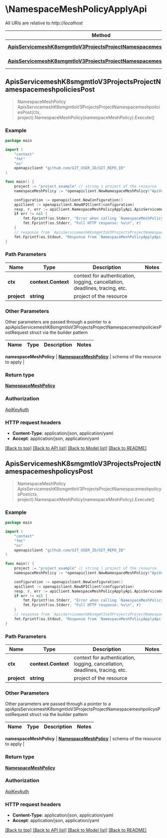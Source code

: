 # \NamespaceMeshPolicyApplyApi

All URIs are relative to *http://localhost*

Method | HTTP request | Description
------------- | ------------- | -------------
[**ApisServicemeshK8smgmtIoV3ProjectsProjectNamespacemeshpoliciesPost**](NamespaceMeshPolicyApplyApi.md#ApisServicemeshK8smgmtIoV3ProjectsProjectNamespacemeshpoliciesPost) | **Post** /apis/servicemesh.k8smgmt.io/v3/projects/{project}/namespacemeshpolicies | 
[**ApisServicemeshK8smgmtIoV3ProjectsProjectNamespacemeshpolicysPost**](NamespaceMeshPolicyApplyApi.md#ApisServicemeshK8smgmtIoV3ProjectsProjectNamespacemeshpolicysPost) | **Post** /apis/servicemesh.k8smgmt.io/v3/projects/{project}/namespacemeshpolicys | 



## ApisServicemeshK8smgmtIoV3ProjectsProjectNamespacemeshpoliciesPost

> NamespaceMeshPolicy ApisServicemeshK8smgmtIoV3ProjectsProjectNamespacemeshpoliciesPost(ctx, project).NamespaceMeshPolicy(namespaceMeshPolicy).Execute()





### Example

```go
package main

import (
    "context"
    "fmt"
    "os"
    openapiclient "github.com/GIT_USER_ID/GIT_REPO_ID"
)

func main() {
    project := "project_example" // string | project of the resource
    namespaceMeshPolicy := *openapiclient.NewNamespaceMeshPolicy("ApiVersion_example", "Kind_example", *openapiclient.NewMetadata("Name_example", "Project_example"), *openapiclient.NewNamespaceMeshPolicySpec()) // NamespaceMeshPolicy | schema of the resource to apply

    configuration := openapiclient.NewConfiguration()
    apiClient := openapiclient.NewAPIClient(configuration)
    resp, r, err := apiClient.NamespaceMeshPolicyApplyApi.ApisServicemeshK8smgmtIoV3ProjectsProjectNamespacemeshpoliciesPost(context.Background(), project).NamespaceMeshPolicy(namespaceMeshPolicy).Execute()
    if err != nil {
        fmt.Fprintf(os.Stderr, "Error when calling `NamespaceMeshPolicyApplyApi.ApisServicemeshK8smgmtIoV3ProjectsProjectNamespacemeshpoliciesPost``: %v\n", err)
        fmt.Fprintf(os.Stderr, "Full HTTP response: %v\n", r)
    }
    // response from `ApisServicemeshK8smgmtIoV3ProjectsProjectNamespacemeshpoliciesPost`: NamespaceMeshPolicy
    fmt.Fprintf(os.Stdout, "Response from `NamespaceMeshPolicyApplyApi.ApisServicemeshK8smgmtIoV3ProjectsProjectNamespacemeshpoliciesPost`: %v\n", resp)
}
```

### Path Parameters


Name | Type | Description  | Notes
------------- | ------------- | ------------- | -------------
**ctx** | **context.Context** | context for authentication, logging, cancellation, deadlines, tracing, etc.
**project** | **string** | project of the resource | 

### Other Parameters

Other parameters are passed through a pointer to a apiApisServicemeshK8smgmtIoV3ProjectsProjectNamespacemeshpoliciesPostRequest struct via the builder pattern


Name | Type | Description  | Notes
------------- | ------------- | ------------- | -------------

 **namespaceMeshPolicy** | [**NamespaceMeshPolicy**](NamespaceMeshPolicy.md) | schema of the resource to apply | 

### Return type

[**NamespaceMeshPolicy**](NamespaceMeshPolicy.md)

### Authorization

[ApiKeyAuth](../README.md#ApiKeyAuth)

### HTTP request headers

- **Content-Type**: application/json, application/yaml
- **Accept**: application/json, application/yaml

[[Back to top]](#) [[Back to API list]](../README.md#documentation-for-api-endpoints)
[[Back to Model list]](../README.md#documentation-for-models)
[[Back to README]](../README.md)


## ApisServicemeshK8smgmtIoV3ProjectsProjectNamespacemeshpolicysPost

> NamespaceMeshPolicy ApisServicemeshK8smgmtIoV3ProjectsProjectNamespacemeshpolicysPost(ctx, project).NamespaceMeshPolicy(namespaceMeshPolicy).Execute()





### Example

```go
package main

import (
    "context"
    "fmt"
    "os"
    openapiclient "github.com/GIT_USER_ID/GIT_REPO_ID"
)

func main() {
    project := "project_example" // string | project of the resource
    namespaceMeshPolicy := *openapiclient.NewNamespaceMeshPolicy("ApiVersion_example", "Kind_example", *openapiclient.NewMetadata("Name_example", "Project_example"), *openapiclient.NewNamespaceMeshPolicySpec()) // NamespaceMeshPolicy | schema of the resource to apply

    configuration := openapiclient.NewConfiguration()
    apiClient := openapiclient.NewAPIClient(configuration)
    resp, r, err := apiClient.NamespaceMeshPolicyApplyApi.ApisServicemeshK8smgmtIoV3ProjectsProjectNamespacemeshpolicysPost(context.Background(), project).NamespaceMeshPolicy(namespaceMeshPolicy).Execute()
    if err != nil {
        fmt.Fprintf(os.Stderr, "Error when calling `NamespaceMeshPolicyApplyApi.ApisServicemeshK8smgmtIoV3ProjectsProjectNamespacemeshpolicysPost``: %v\n", err)
        fmt.Fprintf(os.Stderr, "Full HTTP response: %v\n", r)
    }
    // response from `ApisServicemeshK8smgmtIoV3ProjectsProjectNamespacemeshpolicysPost`: NamespaceMeshPolicy
    fmt.Fprintf(os.Stdout, "Response from `NamespaceMeshPolicyApplyApi.ApisServicemeshK8smgmtIoV3ProjectsProjectNamespacemeshpolicysPost`: %v\n", resp)
}
```

### Path Parameters


Name | Type | Description  | Notes
------------- | ------------- | ------------- | -------------
**ctx** | **context.Context** | context for authentication, logging, cancellation, deadlines, tracing, etc.
**project** | **string** | project of the resource | 

### Other Parameters

Other parameters are passed through a pointer to a apiApisServicemeshK8smgmtIoV3ProjectsProjectNamespacemeshpolicysPostRequest struct via the builder pattern


Name | Type | Description  | Notes
------------- | ------------- | ------------- | -------------

 **namespaceMeshPolicy** | [**NamespaceMeshPolicy**](NamespaceMeshPolicy.md) | schema of the resource to apply | 

### Return type

[**NamespaceMeshPolicy**](NamespaceMeshPolicy.md)

### Authorization

[ApiKeyAuth](../README.md#ApiKeyAuth)

### HTTP request headers

- **Content-Type**: application/json, application/yaml
- **Accept**: application/json, application/yaml

[[Back to top]](#) [[Back to API list]](../README.md#documentation-for-api-endpoints)
[[Back to Model list]](../README.md#documentation-for-models)
[[Back to README]](../README.md)


